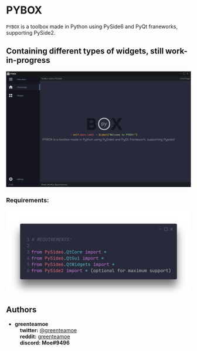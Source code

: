 # PYBOX
``PYBOX`` is a toolbox made in Python using PySide6 and PyQt franeworks, supporting PySide2.
## Containing different types of widgets, still work-in-progress
![](/github/pybox_sample_opened.png)

### Requirements:
![](/github/requirements_lib.png)

## Authors

* **greenteamoe**  
 **twitter:** [@greenteamoe](https://twitter.com/greenteamoe)  
 **reddit:** [greenteamoe](https://www.reddit.com/user/greenteamoe)  
 **discord: Moe#9496**  
